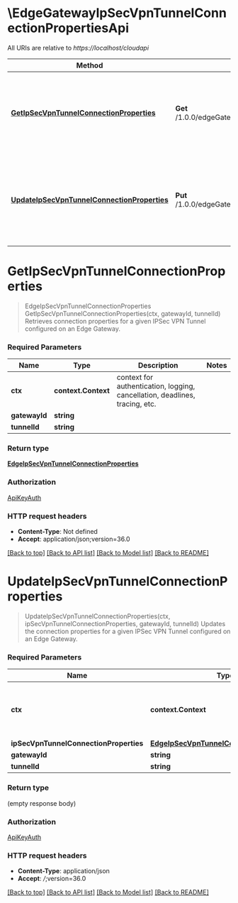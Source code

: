 # \EdgeGatewayIpSecVpnTunnelConnectionPropertiesApi

All URIs are relative to *https://localhost/cloudapi*

Method | HTTP request | Description
------------- | ------------- | -------------
[**GetIpSecVpnTunnelConnectionProperties**](EdgeGatewayIpSecVpnTunnelConnectionPropertiesApi.md#GetIpSecVpnTunnelConnectionProperties) | **Get** /1.0.0/edgeGateways/{gatewayId}/ipsec/tunnels/{tunnelId}/connectionProperties | Retrieves connection properties for a given IPSec VPN Tunnel configured on an Edge Gateway.
[**UpdateIpSecVpnTunnelConnectionProperties**](EdgeGatewayIpSecVpnTunnelConnectionPropertiesApi.md#UpdateIpSecVpnTunnelConnectionProperties) | **Put** /1.0.0/edgeGateways/{gatewayId}/ipsec/tunnels/{tunnelId}/connectionProperties | Updates the connection properties for a given IPSec VPN Tunnel configured on an Edge Gateway.


# **GetIpSecVpnTunnelConnectionProperties**
> EdgeIpSecVpnTunnelConnectionProperties GetIpSecVpnTunnelConnectionProperties(ctx, gatewayId, tunnelId)
Retrieves connection properties for a given IPSec VPN Tunnel configured on an Edge Gateway.

### Required Parameters

Name | Type | Description  | Notes
------------- | ------------- | ------------- | -------------
 **ctx** | **context.Context** | context for authentication, logging, cancellation, deadlines, tracing, etc.
  **gatewayId** | **string**|  | 
  **tunnelId** | **string**|  | 

### Return type

[**EdgeIpSecVpnTunnelConnectionProperties**](EdgeIpSecVpnTunnelConnectionProperties.md)

### Authorization

[ApiKeyAuth](../README.md#ApiKeyAuth)

### HTTP request headers

 - **Content-Type**: Not defined
 - **Accept**: application/json;version=36.0

[[Back to top]](#) [[Back to API list]](../README.md#documentation-for-api-endpoints) [[Back to Model list]](../README.md#documentation-for-models) [[Back to README]](../README.md)

# **UpdateIpSecVpnTunnelConnectionProperties**
> UpdateIpSecVpnTunnelConnectionProperties(ctx, ipSecVpnTunnelConnectionProperties, gatewayId, tunnelId)
Updates the connection properties for a given IPSec VPN Tunnel configured on an Edge Gateway.

### Required Parameters

Name | Type | Description  | Notes
------------- | ------------- | ------------- | -------------
 **ctx** | **context.Context** | context for authentication, logging, cancellation, deadlines, tracing, etc.
  **ipSecVpnTunnelConnectionProperties** | [**EdgeIpSecVpnTunnelConnectionProperties**](EdgeIpSecVpnTunnelConnectionProperties.md)|  | 
  **gatewayId** | **string**|  | 
  **tunnelId** | **string**|  | 

### Return type

 (empty response body)

### Authorization

[ApiKeyAuth](../README.md#ApiKeyAuth)

### HTTP request headers

 - **Content-Type**: application/json
 - **Accept**: *_/_*;version=36.0

[[Back to top]](#) [[Back to API list]](../README.md#documentation-for-api-endpoints) [[Back to Model list]](../README.md#documentation-for-models) [[Back to README]](../README.md)

